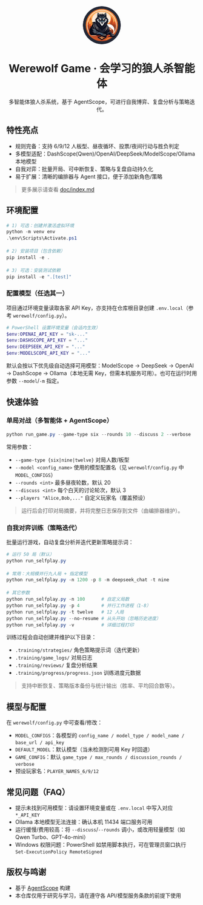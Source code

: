 <div align="center">

<img src="visualization/static/teaser-modified.png" alt="teaser" width="100" style="border-radius: 100%;" />

# Werewolf Game · 会学习的狼人杀智能体

多智能体狼人杀系统，基于 AgentScope，可进行自我博弈、复盘分析与策略迭代。

</div>

## 特性亮点

- 规则完备：支持 6/9/12 人板型、昼夜循环、投票/夜间行动与胜负判定
- 多模型适配：DashScope(Qwen)/OpenAI/DeepSeek/ModelScope/Ollama 本地模型
- 自我对弈：批量开局、可中断恢复、策略与复盘自动持久化
- 易于扩展：清晰的编排器与 Agent 接口，便于添加新角色/策略

> 更多展示请查看 [doc/index.md](./index.pdf)

## 环境配置

```powershell
# 1) 可选：创建并激活虚拟环境
python -m venv env
.\env\Scripts\Activate.ps1

# 2) 安装项目（包含依赖）
pip install -e .

# 3) 可选：安装测试依赖
pip install -e ".[test]"
```

### 配置模型（任选其一）

项目通过环境变量读取各家 API Key，亦支持在仓库根目录创建 `.env.local`（参考 `werewolf/config.py`）。

```powershell
# PowerShell 设置环境变量（会话内生效）
$env:OPENAI_API_KEY = "sk-..."
$env:DASHSCOPE_API_KEY = "..."
$env:DEEPSEEK_API_KEY = "..."
$env:MODELSCOPE_API_KEY = "..."
```

默认会按以下优先级自动选择可用模型：ModelScope → DeepSeek → OpenAI → DashScope → Ollama（本地无需 Key，但需本机服务可用）。也可在运行时用参数 `--model`/`-m` 指定。

## 快速体验

### 单局对战（多智能体 + AgentScope）

```powershell
python run_game.py --game-type six --rounds 10 --discuss 2 --verbose
```

常用参数：

- `--game-type {six|nine|twelve}` 对局人数/板型
- `--model <config_name>` 使用的模型配置名（见 `werewolf/config.py` 中 `MODEL_CONFIGS`）
- `--rounds <int>` 最多昼夜轮数，默认 20
- `--discuss <int>` 每个白天的讨论轮次，默认 3
- `--players "Alice,Bob,..."` 自定义玩家名（覆盖预设）

> 运行后会打印对局摘要，并将完整日志保存到文件（由编排器维护）。

### 自我对弈训练（策略迭代）

批量运行游戏，自动复盘分析并迭代更新策略提示词：

```powershell
# 运行 50 局（默认）
python run_selfplay.py

# 常用：大规模并行九人局 + 指定模型
python run_selfplay.py -n 1200 -p 8 -m deepseek_chat -t nine

# 其它参数
python run_selfplay.py -n 100      # 自定义局数
python run_selfplay.py -p 4        # 并行工作进程（1-8）
python run_selfplay.py -t twelve   # 12 人局
python run_selfplay.py --no-resume # 从头开始（忽略历史进度）
python run_selfplay.py -v          # 详细过程打印
```

训练过程会自动创建并维护以下目录：

- `.training/strategies/` 角色策略提示词（迭代更新）
- `.training/game_logs/` 对局日志
- `.training/reviews/` 复盘分析结果
- `.training/progress/progress.json` 训练进度元数据

> 支持中断恢复、策略版本备份与统计输出（胜率、平均回合数等）。

## 模型与配置

在 `werewolf/config.py` 中可查看/修改：

- `MODEL_CONFIGS`：各模型的 `config_name / model_type / model_name / base_url / api_key`
- `DEFAULT_MODEL`：默认模型（当未检测到可用 Key 时回退）
- `GAME_CONFIG`：默认 `game_type / max_rounds / discussion_rounds / verbose`
- 预设玩家名：`PLAYER_NAMES_6/9/12`

## 常见问题（FAQ）

- 提示未找到可用模型：请设置环境变量或在 `.env.local` 中写入对应 `*_API_KEY`
- Ollama 本地模型无法连接：确认本机 11434 端口服务可用
- 运行缓慢/费用较高：将 `--discuss`/`--rounds` 调小，或改用轻量模型（如 Qwen Turbo、GPT-4o-mini）
- Windows 权限问题：PowerShell 如禁用脚本执行，可在管理员窗口执行 `Set-ExecutionPolicy RemoteSigned`

## 版权与鸣谢

- 基于 [AgentScope](https://github.com/modelscope/agentscope) 构建
- 本仓库仅用于研究与学习，请在遵守各 API/模型服务条款的前提下使用
